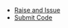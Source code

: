 - [Raise and Issue](./Contribution%3A-Raise-an-Issue)
- [Submit Code](./Contribution%3A-Submit-Code)